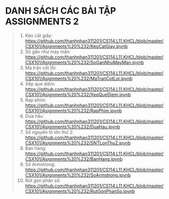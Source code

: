 # DANH SÁCH CÁC BÀI TẬP ASSIGNMENTS 2
>1. Kéo cắt giấy: <https://github.com/thanhnhan311201/CS114.L11.KHCL/blob/master/CSX101/Asignments%20%232/KeoCatGiay.ipynb>
>2. Số gần như may mắn: <https://github.com/thanhnhan311201/CS114.L11.KHCL/blob/master/CSX101/Asignments%20%232/SoGanNhuMayMan.ipynb>
>3. Ma trận cốt lỗi: <https://github.com/thanhnhan311201/CS114.L11.KHCL/blob/master/CSX101/Asignments%20%232/MaTranCotLoi.ipynb>
>4. Xếp que diêm: <https://github.com/thanhnhan311201/CS114.L11.KHCL/blob/master/CSX101/Asignments%20%232/XepQueDiem.ipynb>
>5. Rạp phim: <https://github.com/thanhnhan311201/CS114.L11.KHCL/blob/master/CSX101/Asignments%20%232/RapPhim.ipynb>
>6. Dưa hấu: <https://github.com/thanhnhan311201/CS114.L11.KHCL/blob/master/CSX101/Asignments%20%232/DuaHau.ipynb>
>7. Số nguyên tố lớn thứ 2: <https://github.com/thanhnhan311201/CS114.L11.KHCL/blob/master/CSX101/Asignments%20%232/SNTLonThu2.ipynb>
>8. Bán hàng: <https://github.com/thanhnhan311201/CS114.L11.KHCL/blob/master/CSX101/Asignments%20%232/BanHang.ipynb>
>9. Số Armstrong: <https://github.com/thanhnhan311201/CS114.L11.KHCL/blob/master/CSX101/Asignments%20%232/SoArmstrong.ipynb>
>10. Rút gọn phân số: <https://github.com/thanhnhan311201/CS114.L11.KHCL/blob/master/CSX101/Asignments%20%232/RutGonPhanSo.ipynb>
